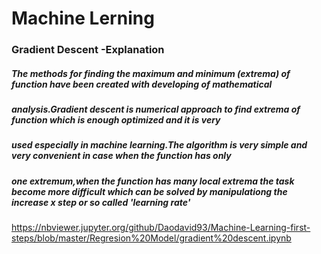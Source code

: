 # Machine Lerning

### Gradient Descent -Explanation 
##### The methods for finding the maximum and minimum (extrema) of function have been created with developing of mathematical
##### analysis.Gradient descent is numerical approach to find extrema of function which is enough optimized and it is very 
##### used especially in machine learning.The algorithm is very simple and very convenient in case when the function has only
##### one extremum,when the function has many local extrema the task become more difficult which can be solved by manipulationg the increase x step or so called 'learning rate'


https://nbviewer.jupyter.org/github/Daodavid93/Machine-Learning-first-steps/blob/master/Regresion%20Model/gradient%20descent.ipynb
